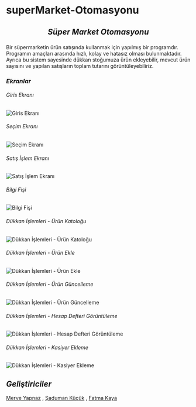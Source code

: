 # superMarket-Otomasyonu
## <p align="center"> *Süper Market Otomasyonu* </p>
Bir süpermarketin ürün satışında kullanmak için yapılmış bir programdır.
Programın amaçları arasında hızlı, kolay ve hatasız olması bulunmaktadır.
Ayrıca bu sistem sayesinde dükkan stoğumuza ürün ekleyebilir,
mevcut ürün sayısını ve yapılan satışların toplam tutarını görüntüleyebiliriz.

### *Ekranlar*

###### *Giris Ekranı*
![Giris Ekranı]()

###### *Seçim Ekranı*
![Seçim Ekranı]()

###### *Satış İşlem Ekranı*
![Satış İşlem Ekranı]()

###### *Bilgi Fişi*
![Bilgi Fişi]()

###### *Dükkan İşlemleri - Ürün Katoloğu*
![Dükkan İşlemleri - Ürün Katoloğu]()

###### *Dükkan İşlemleri - Ürün Ekle*
![Dükkan İşlemleri - Ürün Ekle]()

###### *Dükkan İşlemleri - Ürün Güncelleme*
![Dükkan İşlemleri - Ürün Güncelleme]()

###### *Dükkan İşlemleri - Hesap Defteri Görüntüleme*
![Dükkan İşlemleri - Hesap Defteri Görüntüleme]()

###### *Dükkan İşlemleri - Kasiyer Ekleme*
![Dükkan İşlemleri - Kasiyer Ekleme]()

## *Geliştiriciler*
[Merve Yapnaz](https://github.com/merveyapnaz) ,
[Şaduman Küçük](https://github.com/sadumankucuk) ,
[Fatma Kaya](https://github.com/FatmaKaya) 

